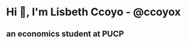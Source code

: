 <h1 aling= "center"> Hi 👋, I'm Lisbeth Ccoyo - @ccoyox </h1>
<h2 aling= "center"> an economics student at PUCP


<!--
**ccoyox/ccoyox** is a ✨ _special_ ✨ repository because its `README.md` (this file) appears on your GitHub profile.

Here are some ideas to get you started:

- 🔭 I’m currently working on ...
- 🌱 I’m currently learning ...
- 👯 I’m looking to collaborate on ...
- 🤔 I’m looking for help with ...
- 💬 Ask me about ...
- 📫 How to reach me: ...
- 😄 Pronouns: ...
- ⚡ Fun fact: ...
-->
